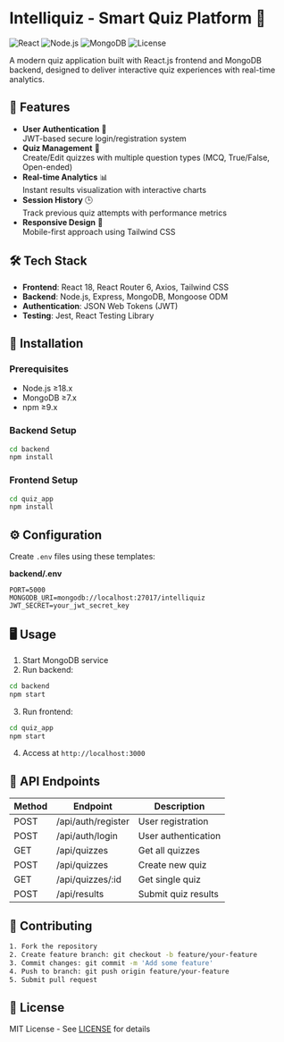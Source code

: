 # Intelliquiz - Smart Quiz Platform 🧠

![React](https://img.shields.io/badge/React-18.2-blue)
![Node.js](https://img.shields.io/badge/Node.js-20.0-green)
![MongoDB](https://img.shields.io/badge/MongoDB-7.0-brightgreen)
![License](https://img.shields.io/badge/License-MIT-yellow)

A modern quiz application built with React.js frontend and MongoDB backend, designed to deliver interactive quiz experiences with real-time analytics.

## 🌟 Features
- **User Authentication** 🔐  
  JWT-based secure login/registration system
- **Quiz Management** 📝  
  Create/Edit quizzes with multiple question types (MCQ, True/False, Open-ended)
- **Real-time Analytics** 📊  
  Instant results visualization with interactive charts
- **Session History** 🕒  
  Track previous quiz attempts with performance metrics
- **Responsive Design** 📱  
  Mobile-first approach using Tailwind CSS

## 🛠️ Tech Stack
- **Frontend**: React 18, React Router 6, Axios, Tailwind CSS
- **Backend**: Node.js, Express, MongoDB, Mongoose ODM
- **Authentication**: JSON Web Tokens (JWT)
- **Testing**: Jest, React Testing Library

## 🚀 Installation
### Prerequisites
- Node.js ≥18.x
- MongoDB ≥7.x
- npm ≥9.x

### Backend Setup
```bash
cd backend
npm install
```

### Frontend Setup
```bash
cd quiz_app
npm install
```

## ⚙️ Configuration
Create `.env` files using these templates:

**backend/.env**
```env
PORT=5000
MONGODB_URI=mongodb://localhost:27017/intelliquiz
JWT_SECRET=your_jwt_secret_key
```


## 🖥️ Usage
1. Start MongoDB service
2. Run backend:
```bash
cd backend
npm start
```
3. Run frontend:
```bash
cd quiz_app
npm start
```
4. Access at `http://localhost:3000`

## 📡 API Endpoints
| Method | Endpoint           | Description                |
|--------|--------------------|----------------------------|
| POST   | /api/auth/register | User registration          |
| POST   | /api/auth/login    | User authentication        |
| GET    | /api/quizzes       | Get all quizzes            |
| POST   | /api/quizzes       | Create new quiz            |
| GET    | /api/quizzes/:id   | Get single quiz            |
| POST   | /api/results       | Submit quiz results        |

## 🤝 Contributing
```bash
1. Fork the repository
2. Create feature branch: git checkout -b feature/your-feature
3. Commit changes: git commit -m 'Add some feature'
4. Push to branch: git push origin feature/your-feature
5. Submit pull request
```

## 📄 License
MIT License - See [LICENSE](LICENSE) for details
